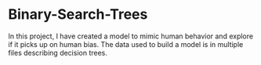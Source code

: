 # Binary-Search-Trees
In this project, I have created a model to mimic human behavior and explore if it picks up on human bias. The data used to build a model is in multiple files describing decision trees. 

